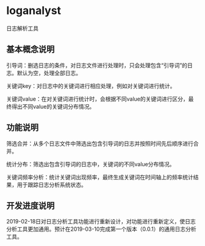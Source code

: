 # loganalyst
日志解析工具



基本概念说明
------------------------------------------
引导词：删选日志的条件，对日志文件进行处理时，只会处理包含“引导词”的日志。默认为空，处理全部日志。

关键词key：对日志中的关键词进行相应处理，例如对关键词进行统计。

关键词value：在对关键词进行统计时，会根据不同value的关键词进行区分，最终得出不同value的关键词分布情况。


功能说明
------------------------------------------

筛选合并：从多个日志文件中筛选出包含引导词的日志并按照时间先后顺序进行合并。

统计分布：筛选出包含引导词的日志中，关键词的不同value分布情况。


关键词频率分析：统计关键词出现频率，最终生成关键词在时间轴上的频率统计结果，用于跟踪日志分析系统状态。

开发进度说明
------------------------------------------
2019-02-18日对日志分析工具功能进行重新设计，对功能进行重新定义，使日志分析工具更加通用。预计在2019-03-10完成第一个版本（0.0.1）的通用日志分析工具。

